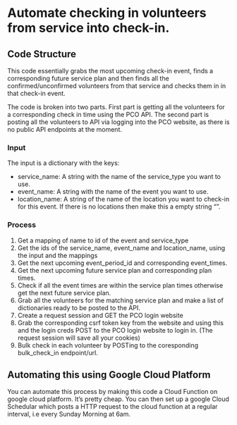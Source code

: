 # Automate checking in volunteers from service into check-in.

## Code Structure
This code essentially grabs the most upcoming check-in event, finds a corresponding future service plan and then finds all the confirmed/unconfirmed volunteers from that service and checks them in in that check-in event.


The code is broken into two parts. First part is getting all the volunteers for a corresponding check in time using the PCO API. The second part is posting all the volunteers to API via logging into the PCO website, as there is no public API endpoints at the moment.

### Input
The input is a dictionary with the keys: 
* service_name: A string with the name of the service_type you want to use.
* event_name: A string with the name of the event you want to use.
* location_name: A string of the name of the location you want to check-in for this event. If there is no locations then make this a empty string “”.  

### Process

1. Get a mapping of name to id of the event and service_type
2. Get the ids of the service_name, event_name and location_name, using the input and the mappings
3. Get the next upcoming event_period_id and corresponding event_times. 
4. Get the next upcoming future service plan and corresponding plan times. 
5. Check if all the event times are within the service plan times otherwise get the next future service plan.
6. Grab all the volunteers for the matching service plan and make a list of dictionaries ready to be posted to the API. 
7. Create a request session and GET the PCO login website
8. Grab the corresponding csrf token key from the website and using this and the login creds POST to the PCO login website to login in. (The request session will save all your cookies)
9. Bulk check in each volunteer by POSTing to the coresponding bulk_check_in endpoint/url. 

## Automating this using Google Cloud Platform
You can automate this process by making this code a Cloud Function on google cloud platform. It’s pretty cheap. You can then set up a google Cloud Schedular which posts a HTTP request to the cloud function at a regular interval, i.e every Sunday Morning at 6am. 
